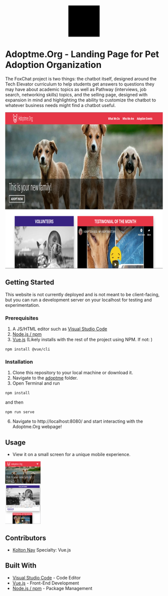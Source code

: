 <p align="center">
<img src="adoptme/src/assets/logo.png" style="filter: brightness(0) saturate(100%);" alt="Logo" height="100" align="center">
</p>

# Adoptme.Org - Landing Page for Pet Adoption Organization

The FoxChat project is two things: the chatbot itself, designed around the Tech Elevator curriculum to help students get answers to questions they may have about academic topics as well as Pathway (interviews, job search, networking skills) topics, and the selling page, designed with expansion in mind and highlighting the ability to customize the chatbot to whatever business needs might find a chatbot useful. 

<img src="adoptme/src/assets/desktop-image.png" alt="Landing Page" height="500">

## Getting Started

This website is not currently deployed and is not meant to be client-facing, but you can run a development server on your localhost for testing and experimentation.


### Prerequisites
1. A JS/HTML editor such as [Visual Studio Code](https://code.visualstudio.com/)
2. [Node.js / npm](https://www.npmjs.com/get-npm)
3. [Vue.js](https://vuejs.org/) (Likely installs with the rest of the project using NPM. If not: )
```
npm install @vue/cli
```

### Installation

1. Clone this repository to your local machine or download it.
2. Navigate to the <a href="AdoptMe/adoptme">adoptme</a> folder.
5. Open Terminal and run 
```
npm install
```
and then 
```
npm run serve
```

6. Navigate to http://localhost:8080/ and start interacting with the Adoptme.Org webpage!

## Usage

* View it on a small screen for a unique mobile experience.
<img src="adoptme/src/assets/mobile-screenshot.png" alt="Mobile Example" height="200">


## Contributors
* [Kolton Nay](https://www.linkedin.com/in/koltonnay/) Specialty: Vue.js

## Built With
* [Visual Studio Code](https://code.visualstudio.com/) - Code Editor
* [Vue.js](https://vuejs.org/) - Front-End Development
* [Node.js / npm](https://nodejs.org/en/) - Package Management
